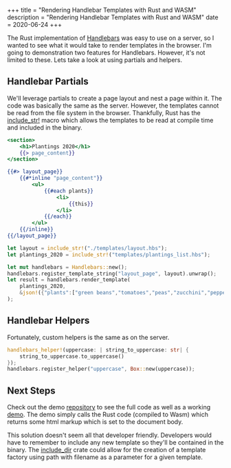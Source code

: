 +++
title = "Rendering Handlebar Templates with Rust and WASM"
description = "Rendering Handlebar Templates with Rust and WASM"
date = 2020-06-24
+++


The Rust implementation of <a target="_blank" href="https://github.com/sunng87/handlebars-rust">Handlebars</a>
was easy to use on a server, so I wanted
to see what it would take to render templates in the browser. I'm going to demonstration two features for
Handlebars. However, it's not limited to these. Lets take a look at using partials and helpers.
    
## Handlebar Partials

We'll leverage partials to create a page layout and nest a page within it.
The code was basically the same as the server. However, the templates cannot be read from
the file system in the browser. Thankfully, Rust has the <a target="_blank"
                                             href="https://doc.rust-lang.org/std/macro.include_str.html">include_str!</a>
macro which allows the templates to be read at compile time and included in the binary.

```handlebars 
<section>
    <h1>Plantings 2020</h1>
    {{> page_content}}
</section>
```
```handlebars
{{#> layout_page}}
    {{#*inline "page_content"}}
        <ul>
            {{#each plants}}
                <li>
                    {{this}}
                </li>
            {{/each}}
        </ul>
    {{/inline}}
{{/layout_page}}
```

```rust
let layout = include_str!("./templates/layout.hbs");
let plantings_2020 = include_str!("templates/plantings_list.hbs");

let mut handlebars = Handlebars::new();
handlebars.register_template_string("layout_page", layout).unwrap();
let result = handlebars.render_template(
    plantings_2020,
    &json!({"plants":["green beans","tomatoes","peas","zucchini","peppers","cucumbers","soy beans","corn","melons"]}),
);
```

##  Handlebar Helpers

Fortunately, custom helpers is the same as on the server.

```rust
handlebars_helper!(uppercase: | string_to_uppercase: str| {
    string_to_uppercase.to_uppercase()
});
handlebars.register_helper("uppercase", Box::new(uppercase));
```
    
## Next Steps
    
Check out the demo <a href="https://github.com/logankeenan/logankeenan.github.io/tree/master/repos/wasm-handlebars">repository</a>
to see the full code as well as a working <a href="/demos/wasm-handlebars/index.html">demo</a>.
The demo simply calls the Rust code (compiled to Wasm) which returns some html markup which is set to the
document body.
    
This solution doesn't seem all that developer friendly. Developers would have to remember to include any new template
so they'll be contained in the binary. The <a target="_blank" href="https://crates.io/crates/include_dir">include_dir</a>
crate could allow for the creation of a template factory using path with filename as a parameter for a given template.
    
